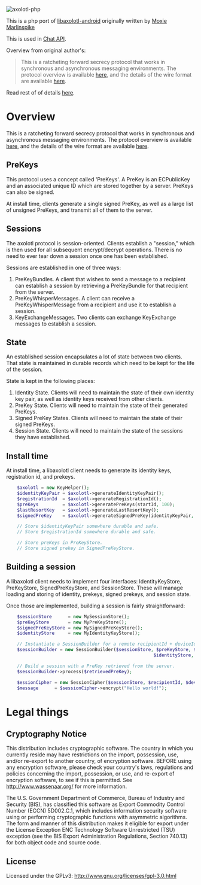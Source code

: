![axolotl-php](http://cl.ly/image/0h3c171L190A/download/axolotlphp.png)

This is a php port of [libaxolotl-android](https://github.com/WhisperSystems/libaxolotl-android) originally written by [Moxie Marlinspike](https://github.com/moxie0)

This is used in [Chat API](https://github.com/WHAnonymous/Chat-API).

Overview from original author's:

 > This is a ratcheting forward secrecy protocol that works in synchronous and asynchronous messaging environments. The protocol overview is available [here](https://github.com/trevp/axolotl/wiki), and the details of the wire format are available [here](https://github.com/trevp/axolotl/wiki).

Read rest of of details [here](https://github.com/WhisperSystems/libaxolotl-android/blob/master/README.md).

# Overview

This is a ratcheting forward secrecy protocol that works in synchronous and asynchronous messaging
environments.  The protocol overview is available [here](https://github.com/trevp/axolotl/wiki),
and the details of the wire format are available [here](https://github.com/WhisperSystems/TextSecure/wiki/ProtocolV2).

## PreKeys

This protocol uses a concept called 'PreKeys'.  A PreKey is an ECPublicKey and an associated unique
ID which are stored together by a server.  PreKeys can also be signed.

At install time, clients generate a single signed PreKey, as well as a large list of unsigned
PreKeys, and transmit all of them to the server.

## Sessions

The axolotl protocol is session-oriented.  Clients establish a "session," which is then used for
all subsequent encrypt/decrypt operations.  There is no need to ever tear down a session once one
has been established.

Sessions are established in one of three ways:

1. PreKeyBundles. A client that wishes to send a message to a recipient can establish a session by
   retrieving a PreKeyBundle for that recipient from the server.
1. PreKeyWhisperMessages.  A client can receive a PreKeyWhisperMessage from a recipient and use it
   to establish a session.
1. KeyExchangeMessages.  Two clients can exchange KeyExchange messages to establish a session.

## State

An established session encapsulates a lot of state between two clients.  That state is maintained
in durable records which need to be kept for the life of the session.

State is kept in the following places:

1. Identity State.  Clients will need to maintain the state of their own identity key pair, as well
   as identity keys received from other clients.
1. PreKey State. Clients will need to maintain the state of their generated PreKeys.
1. Signed PreKey States. Clients will need to maintain the state of their signed PreKeys.
1. Session State.  Clients will need to maintain the state of the sessions they have established.


## Install time

At install time, a libaxolotl client needs to generate its identity keys, registration id, and
prekeys.
```php
    $axolotl = new KeyHelper();
    $identityKeyPair = $axolotl->generateIdentityKeyPair();
    $registrationId  = $axolotl->generateRegistrationId();
    $preKeys         = $axolotl->generatePreKeys(startId, 100);
    $lastResortKey   = $axolotl->generateLastResortKey();
    $signedPreKey    = $axolotl->generateSignedPreKey(identityKeyPair, 5);

    // Store $identityKeyPair somewhere durable and safe.
    // Store $registrationId somewhere durable and safe.

    // Store preKeys in PreKeyStore.
    // Store signed prekey in SignedPreKeyStore.
```

## Building a session

A libaxolotl client needs to implement four interfaces: IdentityKeyStore, PreKeyStore,
SignedPreKeyStore, and SessionStore.  These will manage loading and storing of identity,
prekeys, signed prekeys, and session state.

Once those are implemented, building a session is fairly straightforward:
```php
    $sessionStore      = new MySessionStore();
    $preKeyStore       = new MyPreKeyStore();
    $signedPreKeyStore = new MySignedPreKeyStore();
    $identityStore     = new MyIdentityKeyStore();

    // Instantiate a SessionBuilder for a remote recipientId + deviceId tuple.
    $sessionBuilder = new SessionBuilder($sessionStore, $preKeyStore, $signedPreKeyStore,
                                                       $identityStore, $recipientId, $deviceId);

    // Build a session with a PreKey retrieved from the server.
    $sessionBuilder->process($retrievedPreKey);

    $essionCipher = new SessionCipher($sessionStore, $recipientId, $deviceId);
    $message      = $sessionCipher->encrypt("Hello world!");
```

# Legal things
## Cryptography Notice

This distribution includes cryptographic software. The country in which you currently reside may have restrictions on the import, possession, use, and/or re-export to another country, of encryption software.
BEFORE using any encryption software, please check your country's laws, regulations and policies concerning the import, possession, or use, and re-export of encryption software, to see if this is permitted.
See <http://www.wassenaar.org/> for more information.

The U.S. Government Department of Commerce, Bureau of Industry and Security (BIS), has classified this software as Export Commodity Control Number (ECCN) 5D002.C.1, which includes information security software using or performing cryptographic functions with asymmetric algorithms.
The form and manner of this distribution makes it eligible for export under the License Exception ENC Technology Software Unrestricted (TSU) exception (see the BIS Export Administration Regulations, Section 740.13) for both object code and source code.

## License

Licensed under the GPLv3: http://www.gnu.org/licenses/gpl-3.0.html


